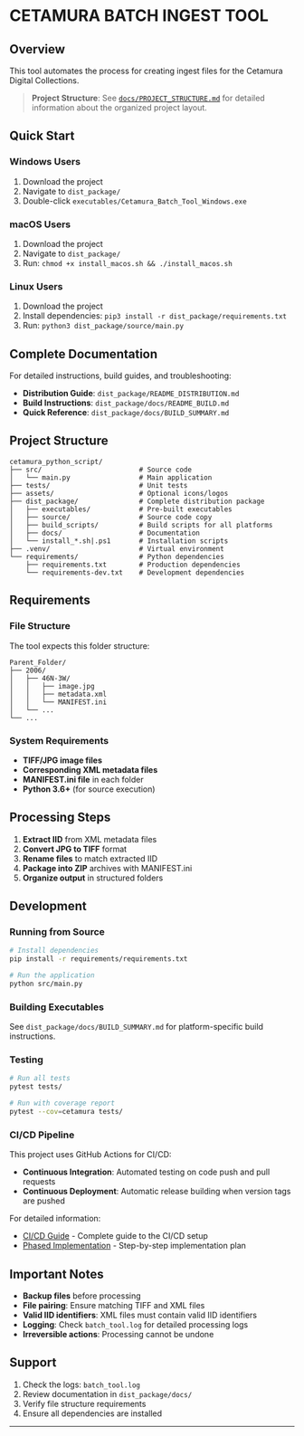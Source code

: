 # CETAMURA BATCH INGEST TOOL

## Overview

This tool automates the process for creating ingest files for the Cetamura Digital Collections.

> **Project Structure**: See [`docs/PROJECT_STRUCTURE.md`](docs/PROJECT_STRUCTURE.md) for detailed information about the organized project layout.

## Quick Start

### Windows Users
1. Download the project
2. Navigate to `dist_package/`
3. Double-click `executables/Cetamura_Batch_Tool_Windows.exe`

### macOS Users
1. Download the project
2. Navigate to `dist_package/`
3. Run: `chmod +x install_macos.sh && ./install_macos.sh`

### Linux Users
1. Download the project
2. Install dependencies: `pip3 install -r dist_package/requirements.txt`
3. Run: `python3 dist_package/source/main.py`

## Complete Documentation

For detailed instructions, build guides, and troubleshooting:
- **Distribution Guide**: `dist_package/README_DISTRIBUTION.md`
- **Build Instructions**: `dist_package/docs/README_BUILD.md`
- **Quick Reference**: `dist_package/docs/BUILD_SUMMARY.md`

## Project Structure

```
cetamura_python_script/
├── src/                        # Source code
│   └── main.py                 # Main application
├── tests/                      # Unit tests
├── assets/                     # Optional icons/logos
├── dist_package/               # Complete distribution package
│   ├── executables/            # Pre-built executables
│   ├── source/                 # Source code copy
│   ├── build_scripts/          # Build scripts for all platforms
│   ├── docs/                   # Documentation
│   └── install_*.sh|.ps1       # Installation scripts
├── .venv/                      # Virtual environment
└── requirements/               # Python dependencies
    ├── requirements.txt        # Production dependencies
    └── requirements-dev.txt    # Development dependencies
```

## Requirements

### File Structure
The tool expects this folder structure:
```
Parent_Folder/
├── 2006/
│   ├── 46N-3W/
│   │   ├── image.jpg
│   │   ├── metadata.xml
│   │   └── MANIFEST.ini
│   └── ...
└── ...
```

### System Requirements
- **TIFF/JPG image files**
- **Corresponding XML metadata files** 
- **MANIFEST.ini file** in each folder
- **Python 3.6+** (for source execution)

## Processing Steps

1. **Extract IID** from XML metadata files
2. **Convert JPG to TIFF** format
3. **Rename files** to match extracted IID
4. **Package into ZIP** archives with MANIFEST.ini
5. **Organize output** in structured folders

## Development

### Running from Source
```bash
# Install dependencies
pip install -r requirements/requirements.txt

# Run the application
python src/main.py
```

### Building Executables
See `dist_package/docs/BUILD_SUMMARY.md` for platform-specific build instructions.

### Testing
```bash
# Run all tests
pytest tests/

# Run with coverage report
pytest --cov=cetamura tests/
```

### CI/CD Pipeline

This project uses GitHub Actions for CI/CD:

- **Continuous Integration**: Automated testing on code push and pull requests
- **Continuous Deployment**: Automatic release building when version tags are pushed

For detailed information:

- [CI/CD Guide](docs/CICD_GUIDE.md) - Complete guide to the CI/CD setup
- [Phased Implementation](docs/PHASED_IMPLEMENTATION.md) - Step-by-step implementation plan

## Important Notes

- **Backup files** before processing
- **File pairing**: Ensure matching TIFF and XML files
- **Valid IID identifiers**: XML files must contain valid IID identifiers
- **Logging**: Check `batch_tool.log` for detailed processing logs
- **Irreversible actions**: Processing cannot be undone

## Support

1. Check the logs: `batch_tool.log`
2. Review documentation in `dist_package/docs/`
3. Verify file structure requirements
4. Ensure all dependencies are installed

---
